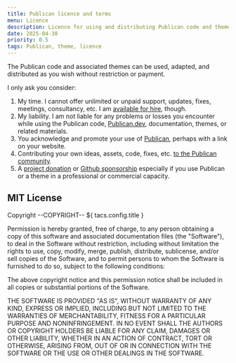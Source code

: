 ```yaml
---
title: Publican licence and terms
menu: Licence
description: Licence for using and distributing Publican code and themes.
date: 2025-04-30
priority: 0.5
tags: Publican, theme, licence
---
```


The Publican code and associated themes can be used, adapted, and distributed as you wish without restriction or payment.

I only ask you consider:

1. My time. I cannot offer unlimited or unpaid support, updates, fixes, meetings, consultancy, etc. I am [available for hire](https://craigbuckler.com/), though.
1. My liability. I am not liable for any problems or losses you encounter while using the Publican code, [Publican.dev](--ROOT--), documentation, themes, or related materials.
1. You acknowledge and promote your use of [Publican](https://www.npmjs.com/package/publican), perhaps with a link on your website.
1. Contributing your own ideas, assets, code, fixes, etc. [to the Publican community](https://github.com/craigbuckler/publican).
1. A [project donation](https://donate.publican.dev/) or [Github sponsorship](https://github.com/sponsors/craigbuckler) especially if you use Publican or a theme in a professional or commercial capacity.


## MIT License

Copyright --COPYRIGHT-- ${ tacs.config.title }

Permission is hereby granted, free of charge, to any person obtaining a copy of this software and associated documentation files (the "Software"), to deal in the Software without restriction, including without limitation the rights to use, copy, modify, merge, publish, distribute, sublicense, and/or sell copies of the Software, and to permit persons to whom the Software is furnished to do so, subject to the following conditions:

The above copyright notice and this permission notice shall be included in all copies or substantial portions of the Software.

THE SOFTWARE IS PROVIDED "AS IS", WITHOUT WARRANTY OF ANY KIND, EXPRESS OR IMPLIED, INCLUDING BUT NOT LIMITED TO THE WARRANTIES OF MERCHANTABILITY, FITNESS FOR A PARTICULAR PURPOSE AND NONINFRINGEMENT. IN NO EVENT SHALL THE AUTHORS OR COPYRIGHT HOLDERS BE LIABLE FOR ANY CLAIM, DAMAGES OR OTHER LIABILITY, WHETHER IN AN ACTION OF CONTRACT, TORT OR OTHERWISE, ARISING FROM, OUT OF OR IN CONNECTION WITH THE SOFTWARE OR THE USE OR OTHER DEALINGS IN THE SOFTWARE.
